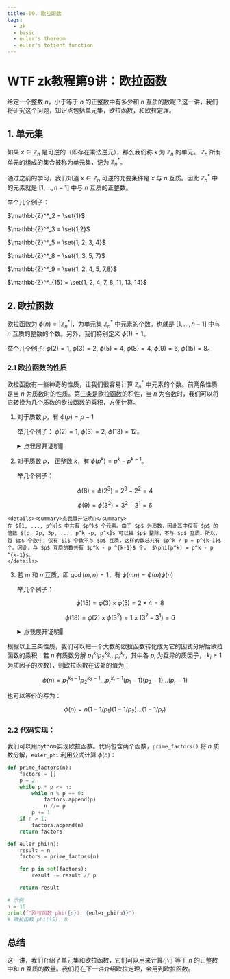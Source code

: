 ```yaml
---
title: 09. 欧拉函数
tags:
  - zk
  - basic
  - euler's thereom
  - euler's totient function 
---
```


# WTF zk教程第9讲：欧拉函数

给定一个整数 $n$，小于等于 $n$ 的正整数中有多少和 $n$ 互质的数呢？这一讲，我们将研究这个问题，知识点包括单元集，欧拉函数，和欧拉定理。

## 1. 单元集

如果 $x \in \mathbb{Z}_n$ 是可逆的（即存在乘法逆元），那么我们称 $x$ 为 $\mathbb{Z}_n$ 的单元。 $\mathbb{Z}_n$ 所有单元的组成的集合被称为单元集，记为 $\mathbb{Z}^*_n$。

通过之前的学习，我们知道 $x \in \mathbb{Z}_n$ 可逆的充要条件是 $x$ 与 $n$ 互质。因此 $\mathbb{Z}^*_n$ 中的元素就是 $[1, ..., n-1]$ 中与 $n$ 互质的正整数。

举个几个例子：

$\mathbb{Z}^*_2 = \set{1}$

$\mathbb{Z}^*_3 = \set{1,2}$

$\mathbb{Z}^*_5 = \set{1, 2, 3, 4}$

$\mathbb{Z}^*_8 = \set{1, 3, 5, 7}$

$\mathbb{Z}^*_9 = \set{1, 2, 4, 5, 7,8}$

$\mathbb{Z}^*_{15} = \set{1, 2, 4, 7, 8, 11, 13, 14}$

## 2. 欧拉函数

欧拉函数为 $\phi(n) = \left| \mathbb{Z}_n^* \right|$，为单元集 $\mathbb{Z}^*_n$ 中元素的个数。也就是 $[1, ..., n-1]$ 中与 $n$ 互质的整数的个数。另外，我们特别定义 $\phi(1) = 1$。

举个几个例子: $\phi(2) = 1$, $\phi(3) = 2$, $\phi(5) = 4$, $\phi(8) = 4$, $\phi(9) = 6$, $\phi(15) = 8$。

### 2.1 欧拉函数的性质

欧拉函数有一些神奇的性质，让我们很容易计算 $\mathbb{Z}^*_n$ 中元素的个数。前两条性质是当 $n$ 为质数时的性质。第三条是欧拉函数的积性，当 $n$ 为合数时，我们可以将它转换为几个质数的欧拉函数的乘积，方便计算。

1. 对于质数 $p$，有 $\phi(p) = p-1$

    举几个例子： $\phi(2) = 1$, $\phi(3)=2$, $\phi(13)=12$。
    <details><summary>点我展开证明👀</summary>
    由于 $p$ 为质数，所以任意 $x \in \mathbb{Z}_p$ 都与 $p$ 互质，也就是 $[1, ..., p-1]$，共 $p-1$ 个元素。
    </details>

2. 对于质数 $p$， 正整数 $k$，有 $\phi(p^k) = p^k - p ^{k-1}$。

    举几个例子： 

  $$
  \phi(8)= \phi(2^3) = 2^3 - 2^2 = 4
  $$
    
  $$
  \phi(9)=\phi(3^2) = 3^2 - 3^1 = 6
  $$

    <details><summary>点我展开证明👀</summary>
    在 $[1, ..., p^k]$ 中共有 $p^k$ 个元素。由于 $p$ 为质数，因此其中仅有 $p$ 的倍数 $[p, 2p, 3p, ..., p^k -p, p^k]$ 可以被 $p$ 整除，不与 $p$ 互质。所以，每 $p$ 个数中，仅有 $1$ 个数不与 $p$ 互质，这样的数总共有 $p^k / p = p^{k-1}$ 个。因此，与 $p$ 互质的数共有 $p^k - p ^{k-1}$ 个， $\phi(p^k) = p^k - p ^{k-1}$。
    </details>

3. 若 $m$ 和 $n$ 互质，即 $\gcd(m,n)=1$，有 $\phi(mn) = \phi(m)\phi(n)$

    举几个例子： 
    
    $$
    \phi(15)= \phi(3) \times \phi(5) = 2 \times 4 = 8
    $$
    
    $$
    \phi(18)= \phi(2) \times \phi(3^2) = 1 \times (3^2 - 3^1) = 6
    $$


    <details><summary>点我展开证明👀</summary>
    我们要证明 ${\mathbb{Z}^*_{mn}}$ 和 $\mathbb{Z}^*_m \times \mathbb{Z}^*_n$ 存在双射关系，即 ${\mathbb{Z}^*_{mn}}$ 和 $\mathbb{Z}^*_m \times \mathbb{Z}^*_n$ 的元素一一对应，那么他们的元素个数就是相等的。而左边元素的个数是 $\phi(mn)$，右边的是 $\phi(m)\phi(n)$，因此 $\phi(mn) = \phi(m)\phi(n)$。

    我们建立一个映射关系 $f: {\mathbb{Z}^*_{mn}} \to \mathbb{Z}^*_m \times \mathbb{Z}^*_n$，因为对于任意 $x \in {\mathbb{Z}^*_{mn}}$，它对模 $m$ 和模 $n$ 的余数 $a, b$ 都是唯一确定的，所以这个映射是定义明确的。

    **满射**: 由于 $m$ 和 $n$ 互质，通过中国剩余定理，我们知道对于任意的 $(a, b) \in \mathbb{Z}^*_m \times \mathbb{Z}^*_m$，考虑同余方程系统：

    $ \begin{cases} x \equiv a \pmod{n}, \\ x \equiv b \pmod{m}. \end{cases} $

    ，有唯一解 $x$。因此，对于 $\mathbb{Z}^*_m \times \mathbb{Z}^*_m$ 中的任意元素，都存在一个 $x$ 使得 $f(x) = (a, b)$。因此 $f$ 是满射，也就是说映射覆盖了整个集合 $\mathbb{Z}^*_m \times \mathbb{Z}^*_n$。

    **单射**: 假设有两个不同的元素 $x_1$ 和 $x_2$。就有 $f(x_1) = f(x_2)$，也就是 

    $$
    (x_1 \mod n, x_1 \mod m) = (x_2 \mod n, x_2 \mod m)
    $$

    这意味着 $x_1 \equiv x_2 \pmod{n}$ 且 $x_1 \equiv x_2 \pmod{m}$。因此有 $x_1 \equiv x_2 \pmod{nm}$。因此，$x_1$ 和 $x_2$ 在模 $nm$ 下是相等的，证明了 $f$ 是单射。

    由于 $f$ 既是满射又是单射，则 $f$ 是双射。因此 ${\mathbb{Z}^*_{mn}}$ 和 $\mathbb{Z}^*_m \times \mathbb{Z}^*_n$ 存在双射关系，它们的元素一一对应，有 $\phi(mn) = \phi(m)\phi(n)$。
    </details>

根据以上三条性质，我们可以把一个大数的欧拉函数转化成为它的因式分解后欧拉函数的乘积：若 $n$ 有质数分解 $p_1^{k_1}p_2^{k_2}...p_r^{k_r}$，其中各 $p_{i}$ 为互异的质因子， $k_i \ge 1$ 为质因子的次数），则欧拉函数在该处的值为：

$$
\phi(n)= p_1^{k_1-1}p_2^{k_2-1}...p_r^{k_r-1} (p_1 - 1) (p_2 -1)...(p_r-1) 
$$

也可以等价的写为：

$$
\phi(n)= n (1 - 1/p_1) (1 -1/p_2)...(1-1/p_r) 
$$

### 2.2 代码实现：

我们可以用python实现欧拉函数。代码包含两个函数，`prime_factors()` 将 $n$ 质数分解，`euler_phi` 利用公式计算 $\phi(n)$：

```python
def prime_factors(n):
    factors = []
    p = 2
    while p * p <= n:
        while n % p == 0:
            factors.append(p)
            n //= p
        p += 1
    if n > 1:
        factors.append(n)
    return factors

def euler_phi(n):
    result = n
    factors = prime_factors(n)

    for p in set(factors):
        result -= result // p

    return result

# 示例
n = 15
print(f"欧拉函数 phi({n}): {euler_phi(n)}")
# 欧拉函数 phi(15): 8
```

## 总结

这一讲，我们介绍了单元集和欧拉函数，它们可以用来计算小于等于 $n$ 的正整数中和 $n$ 互质的数量。我们将在下一讲介绍欧拉定理，会用到欧拉函数。
